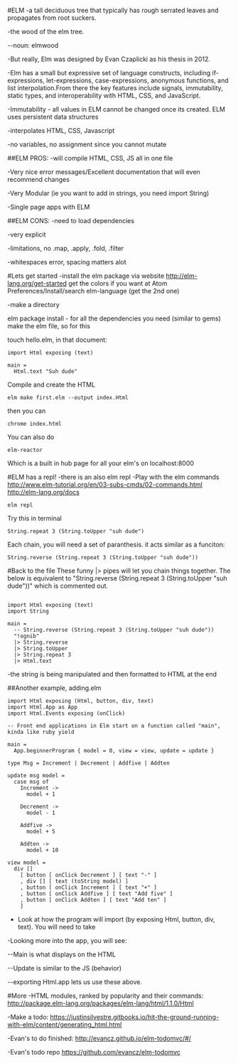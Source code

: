 #ELM
-a tall deciduous tree that typically has rough serrated leaves and propagates from root suckers.

-the wood of the elm tree.

--noun: elmwood

-But really, Elm was designed by Evan Czaplicki as his thesis in 2012.

-Elm has a small but expressive set of language constructs, including if-expressions, let-expressions, case-expressions, anonymous functions, and list interpolation.From there the key features include signals, immutability, static types, and interoperability with HTML, CSS, and JavaScript.

-Immutability - all values in ELM cannot be changed once its created. ELM uses persistent data structures

-interpolates HTML, CSS, Javascript

-no variables, no assignment since you cannot mutate

##ELM PROS:
-will compile HTML, CSS, JS all in one file

-Very nice error messages/Excellent documentation that will even recommend changes

-Very Modular (ie you want to add in strings, you need import String)

-Single page apps with ELM

##ELM CONS:
-need to load dependencies

-very explicit

-limitations, no .map, .apply, .fold, .filter

-whitespaces error, spacing matters alot


#Lets get started
-install the elm package via website http://elm-lang.org/get-started
  get the colors if you want at Atom Preferences/Install/search elm-language (get the 2nd one)


-make a directory

elm package install - for all the dependencies you need (similar to gems)
make the elm file, so for this

touch hello.elm, in that document:
```
import Html exposing (text)

main =
  Html.text "Suh dude"
```

Compile and create the HTML
```
elm make first.elm --output index.Html
```
then you can
```
chrome index.html
```

You can also do
```
elm-reactor
```
Which is a built in hub page for all your elm's on localhost:8000

#ELM has a repl!
-there is an also elm repl
-Play with the elm commands
http://www.elm-tutorial.org/en/03-subs-cmds/02-commands.html
http://elm-lang.org/docs
```Terminal
elm repl
```
Try this in terminal
```
String.repeat 3 (String.toUpper "suh dude")
```
Each chain, you will need a set of paranthesis. it acts similar as a funciton:
```
String.reverse (String.repeat 3 (String.toUpper "suh dude"))
```
#Back to the file
These funny |> pipes will let you chain things together.
The below is equivalent to "String.reverse (String.repeat 3 (String.toUpper "suh dude"))" which is commented out.
```

import Html exposing (text)
import String

main =
  -- String.reverse (String.repeat 3 (String.toUpper "suh dude"))
  "!ognib"
  |> String.reverse
  |> String.toUpper
  |> String.repeat 3
  |> Html.text
```
-the string is being manipulated and then formatted to HTML at the end

##Another example, adding.elm
```
import Html exposing (Html, button, div, text)
import Html.App as App
import Html.Events exposing (onClick)

-- Front end applications in Elm start on a function called "main", kinda like ruby yield

main =
  App.beginnerProgram { model = 0, view = view, update = update }

type Msg = Increment | Decrement | Addfive | Addten

update msg model =
  case msg of
    Increment ->
      model + 1

    Decrement ->
      model - 1

    Addfive ->
      model + 5

    Addten ->
      model + 10

view model =
  div []
    [ button [ onClick Decrement ] [ text "-" ]
    , div [] [ text (toString model) ]
    , button [ onClick Increment ] [ text "+" ]
    , button [ onClick Addfive ] [ text "Add five" ]
    , button [ onClick Addten ] [ text "Add ten" ]
    ]

```
- Look at how the program will import (by exposing Html, button, div, text). You will need to take

-Looking more into the app, you will see:

--Main is what displays on the HTML

--Update is similar to the JS (behavior)

--exporting Html.app lets us use these above.

#More
-HTML modules, ranked by popularity and their commands:
http://package.elm-lang.org/packages/elm-lang/html/1.1.0/Html

-Make a todo: https://justinsilvestre.gitbooks.io/hit-the-ground-running-with-elm/content/generating_html.html

-Evan's to do finished: http://evancz.github.io/elm-todomvc/#/

-Evan's todo repo https://github.com/evancz/elm-todomvc
